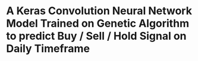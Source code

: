 # A Keras Convolution Neural Network Model Trained on Genetic Algorithm to predict Buy / Sell / Hold Signal on Daily Timeframe
